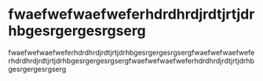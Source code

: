 # fwaefwefwaefweferhdrdhrdjrdtjrtjdrhbgesrgergesrgserg
fwaefwefwaefweferhdrdhrdjrdtjrtjdrhbgesrgergesrgsergfwaefwefwaefweferhdrdhrdjrdtjrtjdrhbgesrgergesrgsergfwaefwefwaefweferhdrdhrdjrdtjrtjdrhbgesrgergesrgserg
